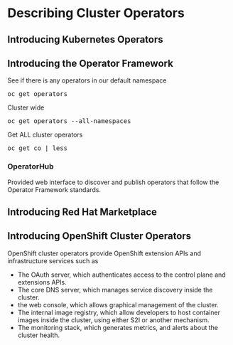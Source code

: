 # Describing Cluster Operators

## Introducing Kubernetes Operators

## Introducing the Operator Framework

See if there is any operators in our default namespace
<pre>
oc get operators
</pre>

Cluster wide
<pre>
oc get operators --all-namespaces
</pre>

Get ALL cluster operators
<pre>
oc get co | less
</pre>

### OperatorHub
Provided web interface to discover and publish operators that follow the Operator Framework standards.

## Introducing Red Hat Marketplace

## Introducing OpenShift Cluster Operators
OpenShift cluster operators provide OpenShift extension APIs and infrastructure services such as
- The OAuth server, which authenticates access to the control plane and extensions APIs.
- The core DNS server, which manages service discovery inside the cluster.
- the web console, which allows graphical management of the cluster.
- The internal image registry, which allow developers to host container images inside the cluster, using either S2I or another mechanism.
- The monitoring stack, which generates metrics, and alerts about the cluster health. 